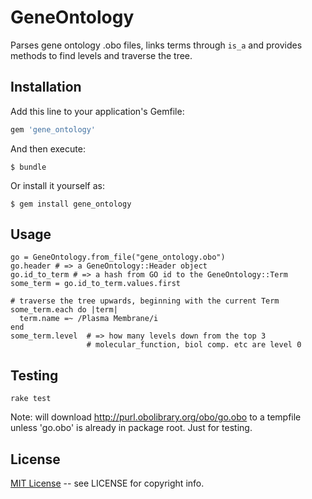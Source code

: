 # GeneOntology

Parses gene ontology .obo files, links terms through `is_a` and provides
methods to find levels and traverse the tree.

## Installation

Add this line to your application's Gemfile:

```ruby
gem 'gene_ontology'
```

And then execute:

    $ bundle

Or install it yourself as:

    $ gem install gene_ontology

## Usage

```
go = GeneOntology.from_file("gene_ontology.obo")
go.header # => a GeneOntology::Header object
go.id_to_term # => a hash from GO id to the GeneOntology::Term
some_term = go.id_to_term.values.first

# traverse the tree upwards, beginning with the current Term
some_term.each do |term|
  term.name =~ /Plasma Membrane/i
end
some_term.level  # => how many levels down from the top 3
                 # molecular_function, biol comp. etc are level 0
```

## Testing

```
rake test
```

Note: will download http://purl.obolibrary.org/obo/go.obo to a tempfile unless
'go.obo' is already in package root.  Just for testing.

## License

[MIT License](https://opensource.org/licenses/MIT) -- see LICENSE for
copyright info.
